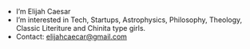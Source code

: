 - I’m Elijah Caesar
- I’m interested in Tech, Startups, Astrophysics, Philosophy, Theology, Classic Literiture and Chinita type girls.
- Contact: elijahcaecar@gmail.com

